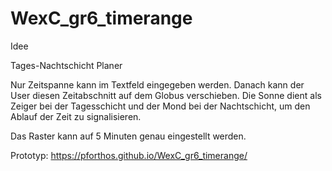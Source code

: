 # WexC_gr6_timerange

Idee

Tages-Nachtschicht Planer

Nur Zeitspanne kann im Textfeld eingegeben werden. Danach kann der User diesen Zeitabschnitt auf dem Globus verschieben.
Die Sonne dient als Zeiger bei der Tagesschicht und der Mond bei der Nachtschicht, um den Ablauf der Zeit zu signalisieren.

Das Raster kann auf 5 Minuten genau eingestellt werden.

Prototyp: https://pforthos.github.io/WexC_gr6_timerange/